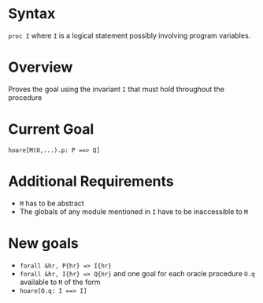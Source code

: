 # Syntax
`proc I` where `I` is a logical statement possibly involving program variables.
# Overview
Proves the goal using the invariant `I` that must hold throughout the procedure
# Current Goal
`hoare[M(O,...).p: P ==> Q]`
# Additional Requirements
- `M` has to be abstract
- The globals of any module mentioned in `I` have to be inaccessible to `M`
# New goals
- `forall &hr, P{hr} => I{hr}`
- `forall &hr, I{hr} => Q{hr}`
and one goal for each oracle procedure `O.q` available to `M` of the form
- `hoare[O.q: I ==> I]`
